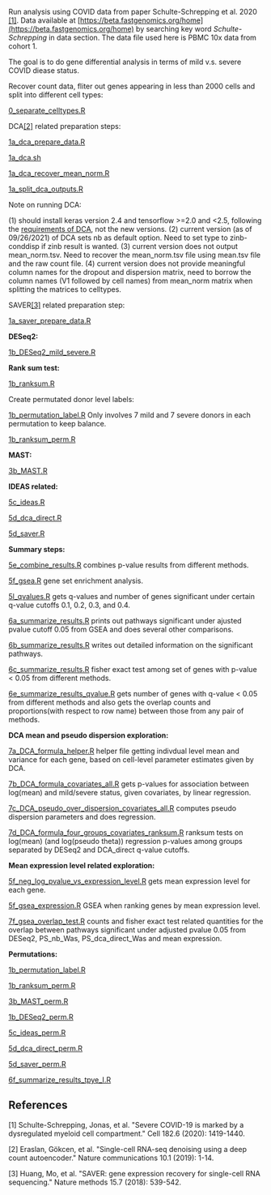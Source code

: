 Run analysis using COVID data from paper Schulte-Schrepping et al. 2020 [[1]](#1). Data available at [https://beta.fastgenomics.org/home](https://beta.fastgenomics.org/home) by searching key word *Schulte-Schrepping* in data section. The data file used here is PBMC 10x data from cohort 1.  

The goal is to do gene differential analysis in terms of mild v.s. severe COVID diease status. 

Recover count data, fliter out genes appearing in less than 2000 cells and split into different cell types:

[0_separate_celltypes.R](https://github.com/Sun-lab/ideas_pipeline/blob/main/COVID/0_separate_celltypes.R) 

DCA[[2]](#2) related preparation steps:

[1a_dca_prepare_data.R](https://github.com/Sun-lab/ideas_pipeline/blob/main/COVID/1a_dca_prepare_data.R)

[1a_dca.sh](https://github.com/Sun-lab/ideas_pipeline/blob/main/COVID/1a_dca.sh)

[1a_dca_recover_mean_norm.R](https://github.com/Sun-lab/ideas_pipeline/blob/main/COVID/1a_dca_recover_mean_norm.R)

[1a_split_dca_outputs.R](https://github.com/Sun-lab/ideas_pipeline/blob/main/COVID/1a_split_dca_outputs.R)

Note on running DCA: 

(1) should install keras version 2.4 and tensorflow >=2.0 and <2.5, following the [requirements of DCA](https://github.com/theislab/dca/blob/master/setup.py),  not the new versions.  (2) current version (as of 09/26/2021) of DCA sets nb as default option. Need to set type to zinb-conddisp if zinb result is wanted. (3) current version does not output mean\_norm.tsv. Need to recover the mean\_norm.tsv file using mean.tsv file and the raw count file.  (4) current version does not provide meaningful column names for the dropout and dispersion matrix, need to borrow the column names (V1 followed by cell names) from mean\_norm matrix when splitting the matrices to celltypes. 

SAVER[[3]](#3) related preparation step:

[1a_saver_prepare_data.R](https://github.com/Sun-lab/ideas_pipeline/blob/main/COVID/1a_saver_prepare_data.R)

**DESeq2:**

[1b_DESeq2_mild_severe.R](https://github.com/Sun-lab/ideas_pipeline/blob/main/COVID/1b_DESeq2_mild_severe.R) 



**Rank sum test:**

[1b_ranksum.R](https://github.com/Sun-lab/ideas_pipeline/blob/main/COVID/1b_ranksum.R) 

Create permutated donor level labels:

[1b_permutation_label.R](https://github.com/Sun-lab/ideas_pipeline/blob/main/COVID/1b_permutation_label.R) Only involves 7 mild and 7 severe donors in each permutation to keep balance.

[1b_ranksum_perm.R](https://github.com/Sun-lab/ideas_pipeline/blob/main/COVID/1b_ranksum_perm.R)


**MAST:**

[3b_MAST.R](https://github.com/Sun-lab/ideas_pipeline/blob/main/COVID/3b_MAST.R) 


**IDEAS related:**

[5c_ideas.R](https://github.com/Sun-lab/ideas_pipeline/blob/main/COVID/5c_ideas.R)

[5d_dca_direct.R](https://github.com/Sun-lab/ideas_pipeline/blob/main/COVID/5d_dca_direct.R)

[5d_saver.R](https://github.com/Sun-lab/ideas_pipeline/blob/main/COVID/5d_saver.R)


**Summary steps:**

[5e_combine_results.R](https://github.com/Sun-lab/ideas_pipeline/blob/main/COVID/5e_combine_results.R) combines p-value results from different methods.

[5f_gsea.R](https://github.com/Sun-lab/ideas_pipeline/blob/main/COVID/5f_gsea.R) gene set enrichment analysis. 

[5l_qvalues.R](https://github.com/Sun-lab/ideas_pipeline/blob/main/COVID/5l_qvalues.R) gets q-values and number of genes significant under certain q-value cutoffs 0.1, 0.2, 0.3, and 0.4. 

[6a_summarize_results.R](https://github.com/Sun-lab/ideas_pipeline/blob/main/COVID/6a_summarize_results.R) prints out pathways significant under ajusted pvalue cutoff 0.05 from GSEA and does several other comparisons.

[6b_summarize_results.R](https://github.com/Sun-lab/ideas_pipeline/blob/main/COVID/6b_summarize_results.R) writes out detailed information on the significant pathways. 

[6c_summarize_results.R](https://github.com/Sun-lab/ideas_pipeline/blob/main/COVID/6c_summarize_results.R) fisher exact test among set of genes with p-value < 0.05 from different methods. 

[6e_summarize_results_qvalue.R](https://github.com/Sun-lab/ideas_pipeline/blob/main/COVID/6e_summarize_results_qvalue.R) gets number of genes with q-value < 0.05 from different methods and also gets the overlap counts and proportions(with respect to row name) between those from any pair of methods. 

**DCA mean and pseudo dispersion exploration:**

[7a_DCA_formula_helper.R](https://github.com/Sun-lab/ideas_pipeline/blob/main/COVID/7a_DCA_formula_helper.R) helper file getting indivdual level mean and variance for each gene, based on cell-level parameter estimates given by DCA. 

[7b_DCA_formula_covariates_all.R](https://github.com/Sun-lab/ideas_pipeline/blob/main/COVID/7b_DCA_formula_covariates_all.R) gets p-values for association between log(mean) and mild/severe status, given covariates, by linear regression. 

[7c_DCA_pseudo_over_dispersion_covariates_all.R](https://github.com/Sun-lab/ideas_pipeline/blob/main/COVID/7c_DCA_pseudo_over_dispersion_covariates_all.R) computes pseudo dispersion parameters and does regression. 

[7d_DCA_formula_four_groups_covariates_ranksum.R](https://github.com/Sun-lab/ideas_pipeline/blob/main/COVID/7d_DCA_formula_four_groups_covariates_ranksum.R) ranksum tests on log(mean) 
(and log(pseudo theta)) regression p-values among groups separated by DESeq2 and DCA\_direct q-value cutoffs.

**Mean expression level related exploration:**

[5f_neg_log_pvalue_vs_expression_level.R](https://github.com/Sun-lab/ideas_pipeline/blob/main/COVID/5f_neg_log_pvalue_vs_expression_level.R) gets mean expression level for each gene. 

[5f_gsea_expression.R](https://github.com/Sun-lab/ideas_pipeline/blob/main/COVID/5f_gsea_expression.R) GSEA when ranking genes by mean expression level. 

[7f_gsea_overlap_test.R](https://github.com/Sun-lab/ideas_pipeline/blob/main/COVID/7f_gsea_overlap_test.R) counts and fisher exact test related quantities for the overlap between pathways significant under adjusted pvalue 0.05 from DESeq2, PS\_nb\_Was, PS\_dca\_direct\_Was and mean expression. 

**Permutations:**

[1b_permutation_label.R](https://github.com/Sun-lab/ideas_pipeline/blob/main/COVID/1b_permutation_label.R)

[1b_ranksum_perm.R](https://github.com/Sun-lab/ideas_pipeline/blob/main/COVID/1b_ranksum_perm.R)

[3b_MAST_perm.R](https://github.com/Sun-lab/ideas_pipeline/blob/main/COVID/3b_MAST_perm.R)

[1b_DESeq2_perm.R](https://github.com/Sun-lab/ideas_pipeline/blob/main/COVID/1b_DESeq2_perm.R)

[5c_ideas_perm.R](https://github.com/Sun-lab/ideas_pipeline/blob/main/COVID/5c_ideas_perm.R)

[5d_dca_direct_perm.R](https://github.com/Sun-lab/ideas_pipeline/blob/main/COVID/5d_dca_direct_perm.R)

[5d_saver_perm.R](https://github.com/Sun-lab/ideas_pipeline/blob/main/COVID/5d_saver_perm.R)

[6f_summarize_results_tpye_I.R](https://github.com/Sun-lab/ideas_pipeline/blob/main/COVID/6f_summarize_results_tpye_I.R)



## References
<a id="1">[1]</a> 
Schulte-Schrepping, Jonas, et al. "Severe COVID-19 is marked by a dysregulated myeloid cell compartment." Cell 182.6 (2020): 1419-1440.

<a id="2">[2]</a> 
Eraslan, Gökcen, et al. "Single-cell RNA-seq denoising using a deep count autoencoder." Nature communications 10.1 (2019): 1-14.

<a id="3">[3]</a> 
Huang, Mo, et al. "SAVER: gene expression recovery for single-cell RNA sequencing." Nature methods 15.7 (2018): 539-542.
